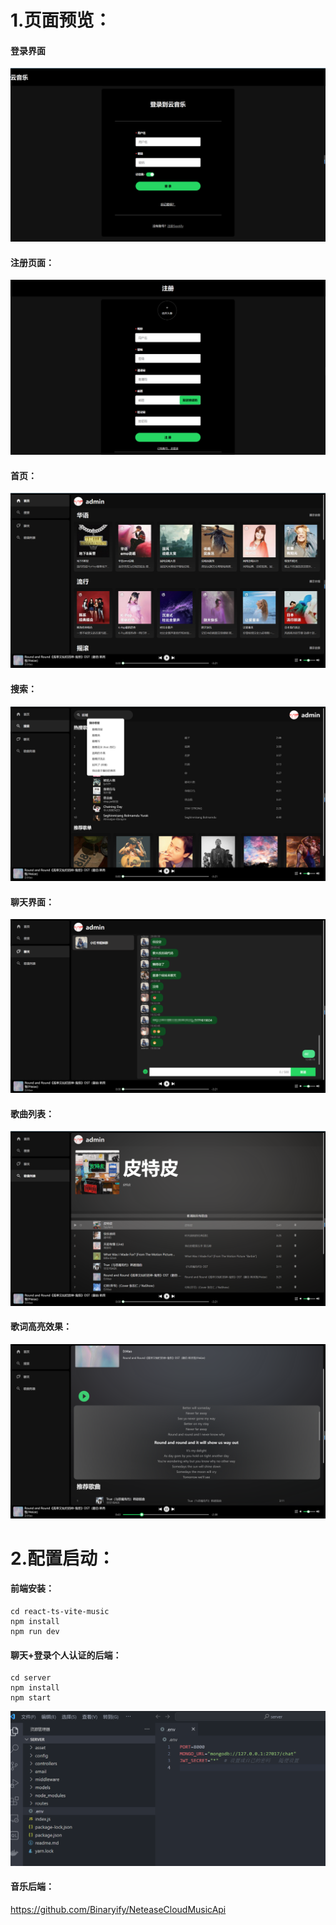 # 1.页面预览：

#### 登录界面

![image-20240321135730755](image-20240321135730755.png)

#### 注册页面：

![image-20240321140145370](image-20240321140145370.png)

#### 首页：

![image-20240321140226032](image-20240321140226032.png)

#### 搜索：

![image-20240321140531266](image-20240321140531266.png)

#### 聊天界面：

![image-20240321140713165](image-20240321140713165.png)

#### 歌曲列表：

![image-20240321140756146](image-20240321140756146.png)

#### 歌词高亮效果：

![image-20240321140926652](image-20240321140926652.png)



# 2.配置启动：

#### 前端安装：

```
cd react-ts-vite-music
npm install
npm run dev
```

#### 聊天+登录个人认证的后端：

```
cd server
npm install 
npm start
```

![image-20240321145700166](image-20240321145700166.png)

#### 音乐后端：

https://github.com/Binaryify/NeteaseCloudMusicApi